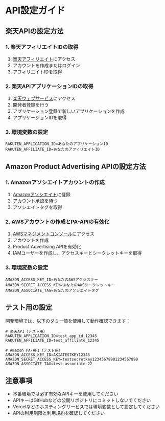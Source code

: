 # API設定ガイド

## 楽天APIの設定方法

### 1. 楽天アフィリエイトIDの取得
1. [楽天アフィリエイト](https://affiliate.rakuten.co.jp/)にアクセス
2. アカウントを作成またはログイン
3. アフィリエイトIDを取得

### 2. 楽天APIアプリケーションIDの取得
1. [楽天ウェブサービス](https://webservice.rakuten.co.jp/)にアクセス
2. 開発者登録を行う
3. アプリケーション登録で新しいアプリケーションを作成
4. アプリケーションIDを取得

### 3. 環境変数の設定
```env
RAKUTEN_APPLICATION_ID=あなたのアプリケーションID
RAKUTEN_AFFILIATE_ID=あなたのアフィリエイトID
```

## Amazon Product Advertising APIの設定方法

### 1. Amazonアソシエイトアカウントの作成
1. [Amazonアソシエイト](https://affiliate.amazon.co.jp/)に登録
2. アカウント承認を待つ
3. アソシエイトタグを取得

### 2. AWSアカウントの作成とPA-APIの有効化
1. [AWSマネジメントコンソール](https://aws.amazon.com/)にアクセス
2. アカウントを作成
3. Product Advertising APIを有効化
4. IAMユーザーを作成し、アクセスキーとシークレットキーを取得

### 3. 環境変数の設定
```env
AMAZON_ACCESS_KEY_ID=あなたのAWSアクセスキー
AMAZON_SECRET_ACCESS_KEY=あなたのAWSシークレットキー
AMAZON_ASSOCIATE_TAG=あなたのアソシエイトタグ
```

## テスト用の設定

開発環境では、以下のダミー値を使用して動作確認できます：

```env
# 楽天API（テスト用）
RAKUTEN_APPLICATION_ID=test_app_id_12345
RAKUTEN_AFFILIATE_ID=test_affiliate_12345

# Amazon PA-API（テスト用）
AMAZON_ACCESS_KEY_ID=AKIATESTKEY12345
AMAZON_SECRET_ACCESS_KEY=testsecretkey12345678901234567890
AMAZON_ASSOCIATE_TAG=test-associate-22
```

## 注意事項

- 本番環境では必ず有効なAPIキーを使用してください
- APIキーはGitHubなどの公開リポジトリにコミットしないでください
- Vercelなどのホスティングサービスでは環境変数として設定してください
- APIの利用制限と利用規約を確認してください